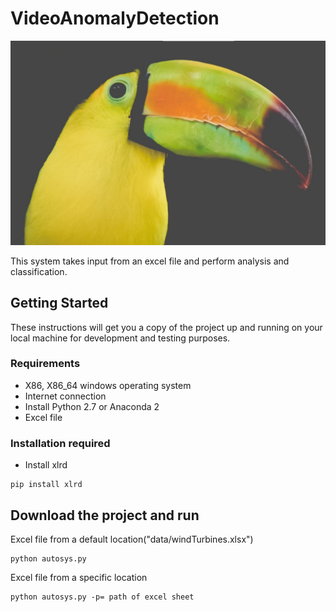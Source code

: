 # VideoAnomalyDetection
![Logo](https://github.com/Arfinul/VideoAnomalyDetection/blob/master/autosys.JPG)

This system takes input from an excel file and perform analysis and classification.

## Getting Started

These instructions will get you a copy of the project up and running on your local machine for development and testing purposes.

### Requirements
* X86, X86_64 windows operating system
* Internet connection
* Install Python 2.7 or Anaconda 2
* Excel file

### Installation required
* Install xlrd
```
pip install xlrd
```
## Download the project and run
  Excel file from a default location("data/windTurbines.xlsx")
```
python autosys.py
```
  Excel file from a specific location
```
python autosys.py -p= path of excel sheet
